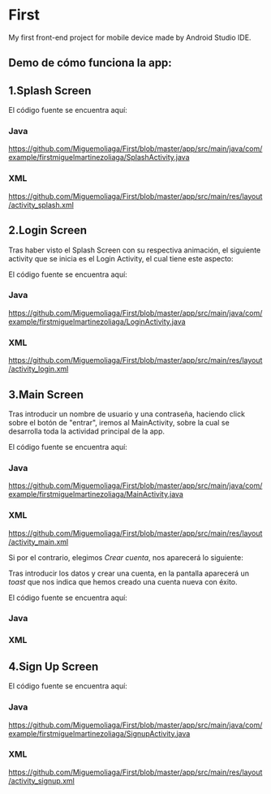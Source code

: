 # First
My first front-end project for mobile device made by Android Studio IDE.
## Demo de cómo funciona la app:


## 1.Splash Screen 


El código fuente se encuentra aquí:
### Java

https://github.com/Miguemoliaga/First/blob/master/app/src/main/java/com/example/firstmiguelmartinezoliaga/SplashActivity.java

### XML

https://github.com/Miguemoliaga/First/blob/master/app/src/main/res/layout/activity_splash.xml

## 2.Login Screen

Tras haber visto el Splash Screen con su respectiva animación, el siguiente activity que se inicia es el Login Activity, el cual tiene este aspecto:


El código fuente se encuentra aquí:

### Java 

https://github.com/Miguemoliaga/First/blob/master/app/src/main/java/com/example/firstmiguelmartinezoliaga/LoginActivity.java

### XML

https://github.com/Miguemoliaga/First/blob/master/app/src/main/res/layout/activity_login.xml

## 3.Main Screen
Tras introducir un nombre de usuario y una contraseña, haciendo click sobre el botón de "entrar", 
iremos al MainActivity, sobre la cual se desarrolla toda la actividad principal de la app.




El código fuente se encuentra aquí:
### Java

https://github.com/Miguemoliaga/First/blob/master/app/src/main/java/com/example/firstmiguelmartinezoliaga/MainActivity.java

### XML

https://github.com/Miguemoliaga/First/blob/master/app/src/main/res/layout/activity_main.xml

Si por el contrario, elegimos *Crear cuenta*, nos aparecerá lo siguiente:


Tras introducir los datos y crear una cuenta, en la pantalla aparecerá un *toast* que nos 
indica que hemos creado una cuenta nueva con éxito.


El código fuente se encuentra aquí:
### Java

### XML


## 4.Sign Up Screen

El código fuente se encuentra aquí:
### Java

https://github.com/Miguemoliaga/First/blob/master/app/src/main/java/com/example/firstmiguelmartinezoliaga/SignupActivity.java

### XML

https://github.com/Miguemoliaga/First/blob/master/app/src/main/res/layout/activity_signup.xml
